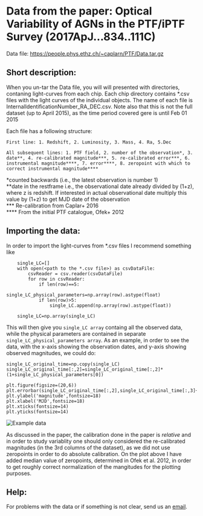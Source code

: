 # Data from the paper:  Optical Variability of AGNs in the PTF/iPTF Survey (2017ApJ...834..111C) 

Data file: https://people.phys.ethz.ch/~caplarn/PTF/Data.tar.gz

## Short description:

When you un-tar the Data file, you will will presented with directories, contaning light-curves from each chip. Each chip directory contains *.csv files with the light curves of the individual objects. The name of each file is InternalIdentificationNumber_RA_DEC.csv. Note also that this is not the full dataset (up to April 2015), as the time period covered gere is until Feb 01 2015

Each file has a following structure:

	First line: 1. Redshift, 2. Luminosity, 3. Mass, 4. Ra, 5.Dec

	All subsequent lines: 1. PTF field, 2. number of the observation*, 3. date**, 4. re-calibrated magnitude***, 5. re-calibrated error***, 6. instrumental magnitude****, 7. error****, 8. zeropoint with which to correct instrumental magnitude****



*counted backwards (i.e., the latest observation is number 1) <br/>
**date in the restframe i.e., the observational date already divided by (1+z), where z is redshift. If interested in actual observational date multiply this value by (1+z) to get MJD date of the observation <br/>
*** Re-calibration from Caplar+ 2016  <br/>
**** From the initial PTF catalogue, Ofek+ 2012 <br/>

## Importing the data:

In order to import the light-curves from *.csv files I recommend something like 

        single_LC=[]
        with open(<path to the *.csv file>) as csvDataFile:
            csvReader = csv.reader(csvDataFile)
            for row in csvReader:
                if len(row)==5:
                    single_LC_physical_parameters=np.array(row).astype(float)
                if len(row)>5:
                    single_LC.append(np.array(row).astype(float))

        single_LC=np.array(single_LC)
	
	
This will then give you `single_LC array` containg all the observed data, while the physical parameters are contained in separate `single_LC_physical_parameters array`. As an example, in order to see the data, with the x-axis showing the observation dates, and y-axis showing observed magnitudes, we could do:


	single_LC_original_time=np.copy(single_LC)
	single_LC_original_time[:,2]=single_LC_original_time[:,2]*(1+single_LC_physical_parameters[0])

	plt.figure(figsize=(20,6))
	plt.errorbar(single_LC_original_time[:,2],single_LC_original_time[:,3]+np.median(single_LC_original_time[:,-1]),yerr=single_LC_original_time[:,4],ls='',fmt='o')
	plt.ylabel('magnitude',fontsize=18)
	plt.xlabel('MJD',fontsize=18)
	plt.xticks(fontsize=14)
	plt.yticks(fontsize=14)
	
![Example data](https://www.dropbox.com/s/ofthk04nfub6cxl/Example.png?raw=1)

As discussed in the paper, the calibration done in the paper is *relative* and in order to study variablity one should only considered the re-calibrated magnitudes (in the 3rd columns of the dataset), as we did not use zeropoints in order to do absolute calibration. On the plot above I have added median value of zeropoints, determined in Ofek et al. 2012, in order to get roughly correct normalization of the mangitudes for the plotting purposes. 

## Help:

For problems with the data or if something is not clear, send us an [email](mailto:ncaplar@princeton.edu).
